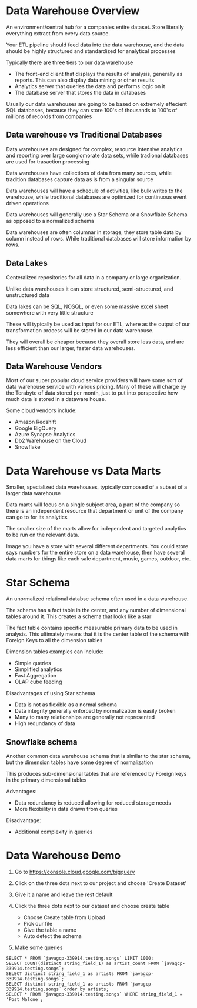 # Data Warehouse Overview

An environment/central hub for a companies entire dataset. Store literally everything extract from every data source.

Your ETL pipeline should feed data into the data warehouse, and the data should be highly structured and standardized for analytical processes

Typically there are three tiers to our data warehouse
- The front-end client that displays the results of analysis, generally as reports. This can also display data mining or other results
- Analytics server that queries the data and performs logic on it
- The database server that stores the data in databases

Usually our data warehouses are going to be based on extremely effecient SQL databases, because they can store 100's of thousands to 100's of millions of records from companies

## Data warehouse vs Traditional Databases

Data warehouses are designed for complex, resource intensive analytics and reporting over large conglomorate data sets, while tradional databases are used for trasaction processing

Data warehouses have collections of data from many sources, while tradition databases capture data as is from a singular source

Data warehouses will have a schedule of activities, like bulk writes to the warehouse, while traditional databases are optimized for continuous event driven operations

Data warehouses will generally use a Star Schema or a Snowflake Schema as opposed to a normalized schema

Data warehouses are often columnar in storage, they store table data by column instead of rows. While traditional databases will store information by rows.

## Data Lakes

Centeralized repositories for all data in a company or large organization.

Unlike data warehouses it can store structured, semi-structured, and unstructured data

Data lakes can be SQL, NOSQL, or even some massive excel sheet somewhere with very little structure

These will typically be used as input for our ETL, where as the output of our transformation process will be stored in our data warehouse.

They will overall be cheaper because they overall store less data, and are less efficient than our larger, faster data warehouses.

## Data Warehouse Vendors

Most of our super popular cloud service providers will have some sort of data warehouse service with various pricing. Many of these will charge by the Terabyte of data stored per month, just to put into perspective how much data is stored in a dataware house.

Some cloud vendors include:
- Amazon Redshift
- Google BigQuery
- Azure Synapse Analytics
- Db2 Warehouse on the Cloud
- Snowflake

# Data Warehouse vs Data Marts

Smaller, specialized data warehouses, typically composed of a subset of a larger data warehouse

Data marts will focus on a single subject area, a part of the company so there is an independent resource that department or unit of the company can go to for its analytics

The smaller size of the marts allow for independent and targeted analytics to be run on the relevant data.

Image you have a store with several different departments. You could store says numbers for the entire store on a data warehouse, then have several data marts for things like each sale department, music, games, outdoor, etc.

# Star Schema

An unormalized relational databse schema often used in a data warehouse.

The schema has a fact table in the center, and any number of dimensional tables around it. This creates a schema that looks like a star

The fact table contains specific measurable primary data to be used in analysis. This ultimately means that it is the center table of the schema with Foreign Keys to all the dimension tables

Dimension tables examples can include:
- Simple queries
- Simplified analytics
- Fast Aggregation
- OLAP cube feeding

Disadvantages of using Star schema
- Data is not as flexible as a normal schema
- Data integrity generally enforced by normalization is easily broken
- Many to many relationships are generally not represented
- High redundancy of data

## Snowflake schema

Another common data warehouse schema that is similar to the star schema, but the dimension tables have some degree of normalization

This produces sub-dimensional tables that are referenced by Foreign keys in the primary dimensional tables

Advantages:
- Data redundancy is reduced allowing for reduced storage needs
- More flexibility in data drawn from queries

Disadvantage:
- Additional complexity in queries

# Data Warehouse Demo

1. Go to https://console.cloud.google.com/bigquery

2. Click on the three dots next to our project and choose 'Create Dataset'

3. Give it a name and leave the rest default

4. Click the three dots next to our dataset and choose create table
    - Choose Create table from Upload
    - Pick our file
    - Give the table a name
    - Auto detect the schema

5. Make some queries
```
SELECT * FROM `javagcp-339914.testing.songs` LIMIT 1000;
SELECT COUNT(distinct string_field_1) as artist_count FROM `javagcp-339914.testing.songs`;
SELECT distinct string_field_1 as artists FROM `javagcp-339914.testing.songs`;
SELECT distinct string_field_1 as artists FROM `javagcp-339914.testing.songs` order by artists;
SELECT * FROM `javagcp-339914.testing.songs` WHERE string_field_1 = 'Post Malone';
```
